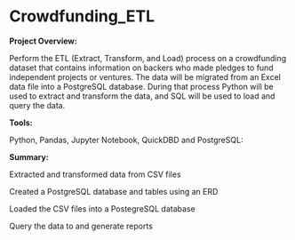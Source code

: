 # Crowdfunding_ETL

**Project Overview:**

Perform the ETL (Extract, Transform, and Load) process on a crowdfunding dataset that contains information on backers who made pledges to fund independent projects or ventures. The data will be migrated from an Excel data file into a PostgreSQL database. During that process Python will be used to extract and transform the data, and SQL will be used to load and query the data.

**Tools:**

Python, Pandas, Jupyter Notebook, QuickDBD and PostgreSQL:

**Summary:**

Extracted and transformed data from CSV files

Created a PostgreSQL database and tables using an ERD

Loaded the CSV files into a PostegreSQL database

Query the data to and generate reports

